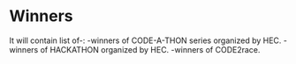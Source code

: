 # Winners
It will contain list of-:
-winners of CODE-A-THON series organized by HEC.
-winners of HACKATHON organized by HEC.
-winners of CODE2race.
